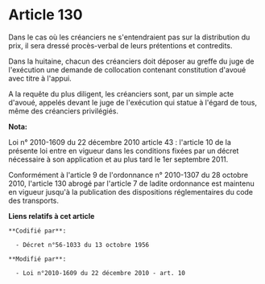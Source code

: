 # Article 130

Dans le cas où les créanciers ne s'entendraient pas sur la distribution du prix, il sera dressé procès-verbal de leurs
prétentions et contredits.

Dans la huitaine, chacun des créanciers doit déposer au greffe du juge de l'exécution une demande de collocation contenant
constitution d'avoué avec titre à l'appui.

A la requête du plus diligent, les créanciers sont, par un simple acte d'avoué, appelés devant le juge de l'exécution qui
statue à l'égard de tous, même des créanciers privilégiés.

**Nota:**

Loi n° 2010-1609 du 22 décembre 2010 article 43 : l'article 10 de la présente loi entre en vigueur dans les conditions fixées
par un décret nécessaire à son application et au plus tard le 1er septembre 2011.

Conformément à l'article 9 de l'ordonnance n° 2010-1307 du 28 octobre 2010, l'article 130 abrogé par l'article 7 de ladite
ordonnance est maintenu en vigueur jusqu'à la publication des dispositions réglementaires du code des transports.

**Liens relatifs à cet article**

	**Codifié par**:

	  - Décret n°56-1033 du 13 octobre 1956

	**Modifié par**:

	  - Loi n°2010-1609 du 22 décembre 2010 - art. 10
